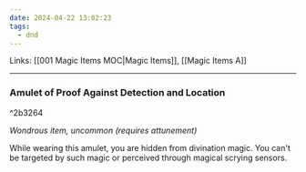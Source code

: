 ```yaml
---
date: 2024-04-22 13:02:23
tags:
  - dnd
---
```

Links: [[001 Magic Items MOC|Magic Items]], [[Magic Items A]]

---
### Amulet of Proof Against Detection and Location

^2b3264

*Wondrous item, uncommon (requires attunement)*

While wearing this amulet, you are hidden from divination magic. You can't be targeted by such magic or perceived through magical scrying sensors.
